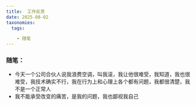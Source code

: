 ```yaml
---
title:  工作反思
date: 2025-08-02
taxonomies:
  tags:

    - 随笔	
---
```


### 随笔：

- 今天一个公司合伙人说我浪费空调，叫我滚，我让他很难受，我知道，我也很难受，我技术确实不行，我在行为上和心理上各个都有问题，我都很清楚，我不是一个正常人
- 我不能承受改变的痛苦，是我的问题，我也鄙视我自己

